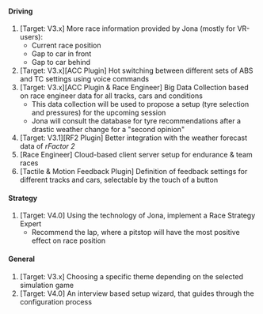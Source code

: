 #### Driving
  1. [Target: V3.x] More race information provided by Jona (mostly for VR-users):
     - Current race position
     - Gap to car in front
     - Gap to car behind
  2. [Target: V3.x][ACC Plugin] Hot switching between different sets of ABS and TC settings using voice commands
  3. [Target: V3.x][ACC Plugin & Race Engineer] Big Data Collection based on race engineer data for all tracks, cars and conditions
	 - This data collection will be used to propose a setup (tyre selection and pressures) for the upcoming session
	 - Jona will consult the database for tyre recommendations after a drastic weather change for a "second opinion"
  4. [Target: V3.1][RF2 Plugin] Better integration with the weather forecast data of *rFactor 2*
  5. [Race Engineer] Cloud-based client server setup for endurance & team races
  6. [Tactile & Motion Feedback Plugin] Definition of feedback settings for different tracks and cars, selectable by the touch of a button

#### Strategy
  1. [Target: V4.0] Using the technology of Jona, implement a Race Strategy Expert
     - Recommend the lap, where a pitstop will have the most positive effect on race position
  
#### General
  1. [Target: V3.x] Choosing a specific theme depending on the selected simulation game
  2. [Target: V4.0] An interview based setup wizard, that guides through the configuration process